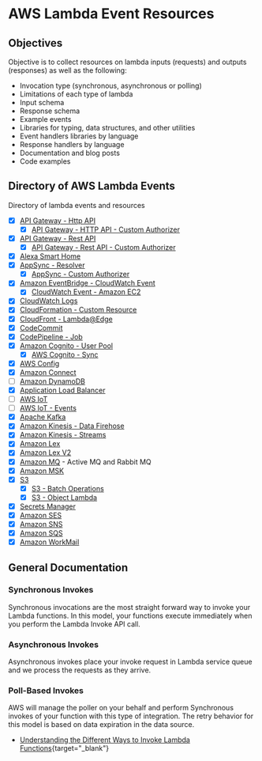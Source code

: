 # AWS Lambda Event Resources

## Objectives

Objective is to collect resources on lambda inputs (requests) and outputs (responses) as well as the following:

- Invocation type (synchronous, asynchronous or polling)
- Limitations of each type of lambda
- Input schema
- Response schema
- Example events
- Libraries for typing, data structures, and other utilities
- Event handlers libraries by language
- Response handlers by language
- Documentation and blog posts
- Code examples

## Directory of AWS Lambda Events

Directory of lambda events and resources

- [X] [API Gateway - Http API](./api-http-api.md)
    - [X] [API Gateway - HTTP API - Custom Authorizer](./api-custom-authorizer-rest.md)
- [x] [API Gateway - Rest API](./api-rest.md)
    - [X] [API Gateway - Rest API - Custom Authorizer](./api-custom-authorizer-rest.md)
- [X] [Alexa Smart Home](./alexa-smart-home.md)
- [X] [AppSync - Resolver](./appsync-resolver.md)
    - [X] [AppSync - Custom Authorizer](./appsync-authorizer.md)
- [X] [Amazon EventBridge - CloudWatch Event](./event-bridge.md)
    - [X] [CloudWatch Event - Amazon EC2](./event-bridge.md#ec2-instance-state-change-event)
- [X] [CloudWatch Logs](./cloudwatch-logs.md)
- [X] [CloudFormation - Custom Resource](./cloudformation.md)
- [X] [CloudFront - Lambda@Edge](./cloudfront-lambda-edge.md)
- [X] [CodeCommit](./code-commit.md)
- [X] [CodePipeline - Job](./code-pipeline-job.md)
- [X] [Amazon Cognito - User Pool](./cognito-user-pool.md)
    - [X] [AWS Cognito - Sync](./cognito-events.md)
- [X] [AWS Config](./config.md)
- [X] [Amazon Connect](./connect.md)
- [ ] [Amazon DynamoDB](./dynamodb.md)
- [X] [Application Load Balancer](./alb.md)
- [ ] [AWS IoT](./iot.md)
- [ ] [AWS IoT - Events](./iot-events.md)
- [X] [Apache Kafka](./apache-kafka.md)
- [X] [Amazon Kinesis - Data Firehose](./kinesis-firehose.md)
- [X] [Amazon Kinesis - Streams](./kinesis-streams.md)
- [X] [Amazon Lex](./lex.md)
- [X] [Amazon Lex V2](./lex-v2.md)
- [X] [Amazon MQ](./mq.md) - Active MQ and Rabbit MQ
- [X] [Amazon MSK](./amazon-msk.md)
- [X] [S3](./s3.md)
    - [X] [S3 - Batch Operations](./s3-batch.md)
    - [X] [S3 - Object Lambda](./s3-object-lambda.md)
- [X] [Secrets Manager](./secrets-manager.md)
- [X] [Amazon SES](./ses.md)
- [X] [Amazon SNS](./sns.md)
- [X] [Amazon SQS](./sqs.md)
- [X] [Amazon WorkMail](./work-mail.md)

## General Documentation

### Synchronous Invokes

Synchronous invocations are the most straight forward way to invoke your Lambda functions. In this model, your functions execute immediately when you perform the Lambda Invoke API call.

### Asynchronous Invokes

Asynchronous invokes place your invoke request in Lambda service queue and we process the requests as they arrive. 

### Poll-Based Invokes

AWS will manage the poller on your behalf and perform Synchronous invokes of your function with this type of integration. The retry behavior for this model is based on data expiration in the data source.

- [Understanding the Different Ways to Invoke Lambda Functions](https://aws.amazon.com/blogs/architecture/understanding-the-different-ways-to-invoke-lambda-functions/){target="_blank"}
